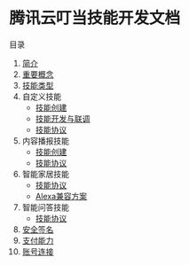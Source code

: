 # 腾讯云叮当技能开发文档

目录
1. [简介](./introduction.md)
2. [重要概念](./important_concept.md)
3. [技能类型](./skill_types.md)
4. 自定义技能
    + [技能创建](./custom_skill-how-to-create.md)
    + [技能开发与联调](./custom_skill-development-and-testing.md)
    + [技能协议](./custom_skill.md)
5. 内容播报技能
    + [技能创建](./flash_briefing-how-to-create.md)
    + [技能协议](./flash_briefing.md)
6. 智能家居技能
    + [技能协议](./smart_home.md)
    + [Alexa兼容方案](./alexa-smart-home-compatible.md)
7. 智能问答技能
    + [技能协议](./qa_pairs.md)
7. [安全签名](./security.md)
8. [支付能力](./pay.md)
9. [账号连接](./account_linking.md)
